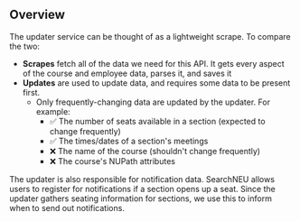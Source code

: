 ## Overview <!-- {docsify-ignore} -->

The updater service can be thought of as a lightweight scrape. To compare the two:

- **Scrapes** fetch all of the data we need for this API. It gets every aspect of the course and employee data, parses it, and saves it
- **Updates** are used to update data, and requires some data to be present first.
  - Only frequently-changing data are updated by the updater. For example:
    - ✅ The number of seats available in a section (expected to change frequently)
    - ✅ The times/dates of a section's meetings
    - ❌ The name of the course (shouldn't change frequently)
    - ❌ The course's NUPath attributes

The updater is also responsible for notification data. SearchNEU allows users to register for notifications if a section opens up a seat. Since the updater gathers seating information for sections, we use this to inform when to send out notifications.
